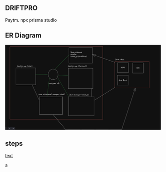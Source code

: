 ## DRIFTPRO 
Paytm.
npx prisma studio

## ER Diagram
![alt text](image.png)

## steps
[text](steps.md)

a